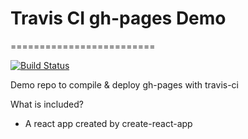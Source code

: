 # Travis CI gh-pages Demo
=========================

[![Build Status](https://travis-ci.org/jeromewu/travis-ci-gh-pages-demo.svg?branch=master)](https://travis-ci.org/jeromewu/travis-ci-gh-pages-demo)

Demo repo to compile &amp; deploy gh-pages with travis-ci

What is included?

- A react app created by create-react-app
